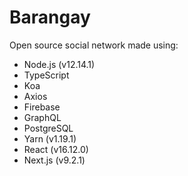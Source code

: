 # Barangay

Open source social network made using:
- Node.js (v12.14.1)
- TypeScript
- Koa
- Axios
- Firebase
- GraphQL
- PostgreSQL
- Yarn (v1.19.1)
- React (v16.12.0)
- Next.js (v9.2.1)
